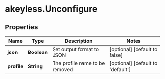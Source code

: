 # akeyless.Unconfigure

## Properties

Name | Type | Description | Notes
------------ | ------------- | ------------- | -------------
**json** | **Boolean** | Set output format to JSON | [optional] [default to false]
**profile** | **String** | The profile name to be removed | [optional] [default to &#39;default&#39;]


